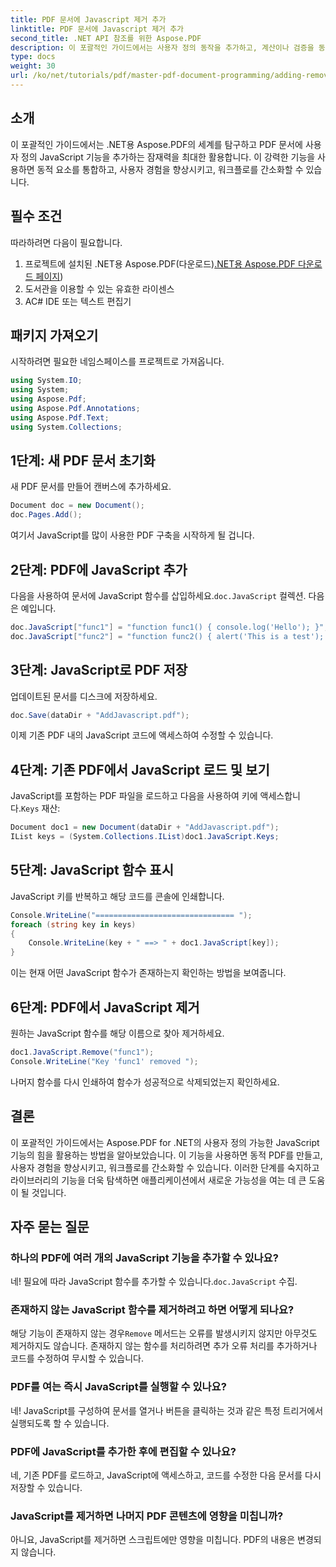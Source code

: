 ```yaml
---
title: PDF 문서에 Javascript 제거 추가
linktitle: PDF 문서에 Javascript 제거 추가
second_title: .NET API 참조를 위한 Aspose.PDF
description: 이 포괄적인 가이드에서는 사용자 정의 동작을 추가하고, 계산이나 검증을 동적으로 수행하고, 다른 소프트웨어 애플리케이션과 통합하는 방법을 보여줍니다.
type: docs
weight: 30
url: /ko/net/tutorials/pdf/master-pdf-document-programming/adding-remove-java-script-to-doc/
---
```

## 소개

이 포괄적인 가이드에서는 .NET용 Aspose.PDF의 세계를 탐구하고 PDF 문서에 사용자 정의 JavaScript 기능을 추가하는 잠재력을 최대한 활용합니다. 이 강력한 기능을 사용하면 동적 요소를 통합하고, 사용자 경험을 향상시키고, 워크플로를 간소화할 수 있습니다.

## 필수 조건

따라하려면 다음이 필요합니다.

1. 프로젝트에 설치된 .NET용 Aspose.PDF(다운로드)[.NET용 Aspose.PDF 다운로드 페이지](https://releases.aspose.com/pdf/net/))
2. 도서관을 이용할 수 있는 유효한 라이센스
3. AC# IDE 또는 텍스트 편집기

## 패키지 가져오기

시작하려면 필요한 네임스페이스를 프로젝트로 가져옵니다.

```csharp
using System.IO;
using System;
using Aspose.Pdf;
using Aspose.Pdf.Annotations;
using Aspose.Pdf.Text;
using System.Collections;
```

## 1단계: 새 PDF 문서 초기화

새 PDF 문서를 만들어 캔버스에 추가하세요.

```csharp
Document doc = new Document();
doc.Pages.Add();
```

여기서 JavaScript를 많이 사용한 PDF 구축을 시작하게 될 겁니다.

## 2단계: PDF에 JavaScript 추가

 다음을 사용하여 문서에 JavaScript 함수를 삽입하세요.`doc.JavaScript` 컬렉션. 다음은 예입니다.

```csharp
doc.JavaScript["func1"] = "function func1() { console.log('Hello'); }";
doc.JavaScript["func2"] = "function func2() { alert('This is a test'); }";
```

## 3단계: JavaScript로 PDF 저장

업데이트된 문서를 디스크에 저장하세요.

```csharp
doc.Save(dataDir + "AddJavascript.pdf");
```

이제 기존 PDF 내의 JavaScript 코드에 액세스하여 수정할 수 있습니다.

## 4단계: 기존 PDF에서 JavaScript 로드 및 보기

 JavaScript를 포함하는 PDF 파일을 로드하고 다음을 사용하여 키에 액세스합니다.`Keys` 재산:

```csharp
Document doc1 = new Document(dataDir + "AddJavascript.pdf");
IList keys = (System.Collections.IList)doc1.JavaScript.Keys;
```

## 5단계: JavaScript 함수 표시

JavaScript 키를 반복하고 해당 코드를 콘솔에 인쇄합니다.

```csharp
Console.WriteLine("=============================== ");
foreach (string key in keys)
{
    Console.WriteLine(key + " ==> " + doc1.JavaScript[key]);
}
```

이는 현재 어떤 JavaScript 함수가 존재하는지 확인하는 방법을 보여줍니다.

## 6단계: PDF에서 JavaScript 제거

원하는 JavaScript 함수를 해당 이름으로 찾아 제거하세요.

```csharp
doc1.JavaScript.Remove("func1");
Console.WriteLine("Key 'func1' removed ");
```

나머지 함수를 다시 인쇄하여 함수가 성공적으로 삭제되었는지 확인하세요.

## 결론

이 포괄적인 가이드에서는 Aspose.PDF for .NET의 사용자 정의 가능한 JavaScript 기능의 힘을 활용하는 방법을 알아보았습니다. 이 기능을 사용하면 동적 PDF를 만들고, 사용자 경험을 향상시키고, 워크플로를 간소화할 수 있습니다. 이러한 단계를 숙지하고 라이브러리의 기능을 더욱 탐색하면 애플리케이션에서 새로운 가능성을 여는 데 큰 도움이 될 것입니다.

## 자주 묻는 질문

### 하나의 PDF에 여러 개의 JavaScript 기능을 추가할 수 있나요?
 네! 필요에 따라 JavaScript 함수를 추가할 수 있습니다.`doc.JavaScript` 수집.

### 존재하지 않는 JavaScript 함수를 제거하려고 하면 어떻게 되나요?
 해당 기능이 존재하지 않는 경우`Remove` 메서드는 오류를 발생시키지 않지만 아무것도 제거하지도 않습니다. 존재하지 않는 함수를 처리하려면 추가 오류 처리를 추가하거나 코드를 수정하여 무시할 수 있습니다.

### PDF를 여는 즉시 JavaScript를 실행할 수 있나요?
네! JavaScript를 구성하여 문서를 열거나 버튼을 클릭하는 것과 같은 특정 트리거에서 실행되도록 할 수 있습니다.

### PDF에 JavaScript를 추가한 후에 편집할 수 있나요?
네, 기존 PDF를 로드하고, JavaScript에 액세스하고, 코드를 수정한 다음 문서를 다시 저장할 수 있습니다.

### JavaScript를 제거하면 나머지 PDF 콘텐츠에 영향을 미칩니까?
아니요, JavaScript를 제거하면 스크립트에만 영향을 미칩니다. PDF의 내용은 변경되지 않습니다.